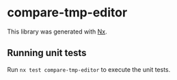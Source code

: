 # compare-tmp-editor

This library was generated with [Nx](https://nx.dev).

## Running unit tests

Run `nx test compare-tmp-editor` to execute the unit tests.

